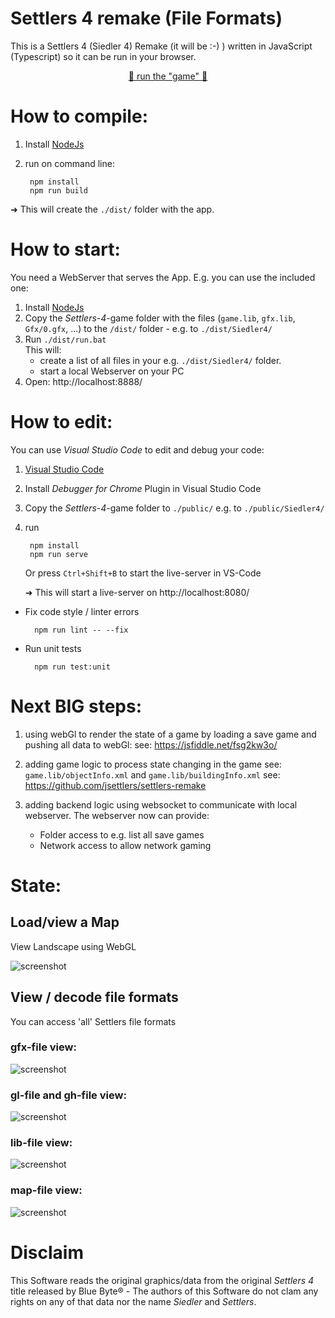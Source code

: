 # Settlers 4 remake (File Formats)
This is a Settlers 4 (Siedler 4) Remake (it will be :-) ) written in JavaScript (Typescript) so 
  it can be run in your browser.
  
<p style="text-align:center" align="center">
<a href="https://settlers.hmilch.net/">🎉 run the "game" 🎉</a>
</p>


# How to compile:
1. Install [NodeJs](https://nodejs.org/)
2. run on command line:

        npm install
        npm run build


➜ This will create the `./dist/` folder with the app.


# How to start:
You need a WebServer that serves the App. E.g. you can use the included one:
1. Install [NodeJs](https://nodejs.org/)
2. Copy the *Settlers-4*-game folder with the files (`game.lib`, `gfx.lib`, `Gfx/0.gfx`, ...) to the `/dist/` folder - e.g. to `./dist/Siedler4/`
3. Run `./dist/run.bat` \
   This will: 
   * create a list of all files in your e.g. `./dist/Siedler4/` folder.
   * start a local Webserver on your PC
4. Open: http://localhost:8888/


# How to edit:
You can use *Visual Studio Code* to edit and debug your code:
1. [Visual Studio Code](https://code.visualstudio.com/)
2. Install *Debugger for Chrome* Plugin in Visual Studio Code
3. Copy the *Settlers-4*-game folder to `./public/` e.g.  to `./public/Siedler4/`
4. run

        npm install
        npm run serve

    Or press `Ctrl+Shift+B` to start the live-server in VS-Code

    ➜ This will start a live-server on http://localhost:8080/


* Fix code style / linter errors

        npm run lint -- --fix


* Run unit tests

        npm run test:unit



# Next BIG steps:
1. using webGl to render the state of a game by loading a save game and pushing all data to webGl:
  see: https://jsfiddle.net/fsg2kw3o/


2. adding game logic to process state changing in the game
  see: `game.lib/objectInfo.xml` and `game.lib/buildingInfo.xml`
  see: https://github.com/jsettlers/settlers-remake


3. adding backend logic
  using websocket to communicate with local webserver. The webserver now can provide: 
   * Folder access to e.g. list all save games
   * Network access to allow network gaming


# State:

## Load/view a Map

View Landscape using WebGL

![screenshot](docu/example-map-web-gl-2021_09.png)

## View / decode file formats
You can access 'all' Settlers file formats

### gfx-file view:
![screenshot](docu/example-gfx-view.png)

### gl-file and gh-file view:
![screenshot](docu/example-gx-view.png)

### lib-file view:
![screenshot](docu/example-lib-view.png)

### map-file view:
![screenshot](docu/example-map-view.png)


# Disclaim
This Software reads the original graphics/data from the original *Settlers 4* title released by Blue Byte® - The authors of this Software do not clam any rights on any of that data nor the name *Siedler* and *Settlers*.
